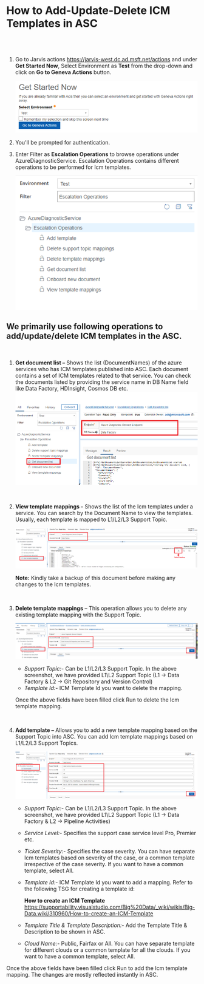 # How to Add-Update-Delete ICM Templates in ASC

<p style='margin:0in;margin-left:.375in;font-family:Calibri;font-size:12.0pt'>&nbsp;</p>
<p style='margin:0in;margin-left:.375in;font-family:Calibri;font-size:12.0pt'>&nbsp;</p>

1. Go to Jarvis actions  https://jarvis-west.dc.ad.msft.net/actions and under **Get Started Now**, Select Environment as **Test** from the drop-down and click on **Go to Geneva Actions** button.
 
   ![getstartednow.png](/.attachments/getstartednow-2ec4113e-9f6a-40e6-a116-4e5e0d47a601.png)

2. You'll be prompted for authentication.

3. Enter Filter as **Escalation Operations** to browse operations under AzureDiagnosticService. Escalation Operations contains different operations to be performed for Icm templates. 

   ![escalationoperations.png](/.attachments/escalationoperations-74a65a75-46e4-4d72-8135-53586192e59d.png)

## We primarily use following operations to add/update/delete ICM templates in the ASC.

 <p style='margin:0in;margin-left:.375in;font-family:Calibri;font-size:12.0pt'>&nbsp;</p>

1. **Get document list –** Shows the list (DocumentNames) of the azure services who has ICM templates published into ASC. Each document contains a set of ICM templates related to that service. You can check the documents listed by providing the service name in DB Name field like Data Factory, HDInsight, Cosmos DB etc.
    ![getdocumentlist.png](/.attachments/getdocumentlist-780aad73-3a32-4166-a70c-d14f9cd24273.png)

<p style='margin:0in;margin-left:.375in;font-family:Calibri;font-size:12.0pt'>&nbsp;</p>

2. **View template mappings -** Shows the list of the Icm templates under a service. You can search by the Document Name to view the templates. Usually, each template is mapped to L1/L2/L3 Support Topic.

    ![viewtemplatemappings.png](/.attachments/viewtemplatemappings-58aabaae-7b2e-4b3f-a174-3f84dcb729fa.png)

   **Note:** Kindly take a backup of this document before making any changes to the Icm templates.

<p style='margin:0in;margin-left:.375in;font-family:Calibri;font-size:12.0pt'>&nbsp;</p>

3. **Delete template mappings** – This operation allows you to delete any existing template mapping with the Support Topic. 

    ![deletetemplatemappings.png](/.attachments/deletetemplatemappings-f940c4ba-7120-4fa2-90a0-732dac4331b4.png)

   - _Support Topic:-_ Can be L1/L2/L3 Support Topic. In the above screenshot, we have provided L1\L2 Support Topic (L1 -> Data Factory & L2 -> Git Repository and Version Control)
   - _Template Id:-_ ICM Template Id you want to delete the mapping. 

   Once the above fields have been filled click Run to delete the Icm template mapping.

<p style='margin:0in;margin-left:.375in;font-family:Calibri;font-size:12.0pt'>&nbsp;</p>

4. **Add template –** Allows you to add a new template mapping based on the Support Topic into ASC. You can add Icm template mappings based on L1/L2/L3 Support Topics. 

     ![addtemplatemappings.png](/.attachments/addtemplatemappings-133b6b30-e7f9-413c-9878-d04b3ecbb21e.png)

   - _Support Topic:-_ Can be L1/L2/L3 Support Topic. In the above screenshot, we have provided L1\L2 Support Topic (L1 -> Data Factory & L2 -> Pipeline Activities)
   - _Service Level:-_ Specifies the support case service level Pro, Premier etc. 
   - _Ticket Severity:-_ Specifies the case severity. You can have separate Icm templates based on severity of the case, or a common template irrespective of the case severity. If you want to have a common template, select All.
   -  _Template Id:-_ ICM Template Id you want to add a mapping. Refer to the following TSG for creating a template id: 

        **How to create an ICM Template**
        https://supportability.visualstudio.com/Big%20Data/_wiki/wikis/Big-Data.wiki/310960/How-to-create-an-ICM-Template

   - _Template Title & Template Description:-_ Add the Template Title & Description to be shown in ASC.
   - _Cloud Name:-_ Public, Fairfax or All. You can have separate template for different clouds or a common template for all the clouds. If you want to have a common template, select All.

Once the above fields have been filled click Run to add the Icm template mapping. The changes are mostly reflected instantly in ASC.
